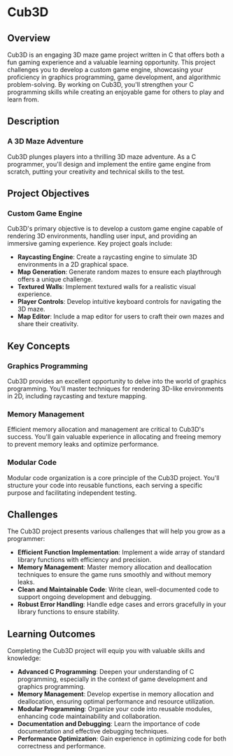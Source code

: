 # Cub3D

## Overview

Cub3D is an engaging 3D maze game project written in C that offers both a fun gaming experience and a valuable learning opportunity. This project challenges you to develop a custom game engine, showcasing your proficiency in graphics programming, game development, and algorithmic problem-solving. By working on Cub3D, you'll strengthen your C programming skills while creating an enjoyable game for others to play and learn from.

## Description

### A 3D Maze Adventure

Cub3D plunges players into a thrilling 3D maze adventure. As a C programmer, you'll design and implement the entire game engine from scratch, putting your creativity and technical skills to the test.

## Project Objectives

### Custom Game Engine

Cub3D's primary objective is to develop a custom game engine capable of rendering 3D environments, handling user input, and providing an immersive gaming experience. Key project goals include:

- **Raycasting Engine**: Create a raycasting engine to simulate 3D environments in a 2D graphical space.
- **Map Generation**: Generate random mazes to ensure each playthrough offers a unique challenge.
- **Textured Walls**: Implement textured walls for a realistic visual experience.
- **Player Controls**: Develop intuitive keyboard controls for navigating the 3D maze.
- **Map Editor**: Include a map editor for users to craft their own mazes and share their creativity.
  
## Key Concepts

### Graphics Programming

Cub3D provides an excellent opportunity to delve into the world of graphics programming. You'll master techniques for rendering 3D-like environments in 2D, including raycasting and texture mapping.

### Memory Management

Efficient memory allocation and management are critical to Cub3D's success. You'll gain valuable experience in allocating and freeing memory to prevent memory leaks and optimize performance.

### Modular Code

Modular code organization is a core principle of the Cub3D project. You'll structure your code into reusable functions, each serving a specific purpose and facilitating independent testing.

## Challenges

The Cub3D project presents various challenges that will help you grow as a programmer:

- **Efficient Function Implementation**: Implement a wide array of standard library functions with efficiency and precision.
- **Memory Management**: Master memory allocation and deallocation techniques to ensure the game runs smoothly and without memory leaks.
- **Clean and Maintainable Code**: Write clean, well-documented code to support ongoing development and debugging.
- **Robust Error Handling**: Handle edge cases and errors gracefully in your library functions to ensure stability.

## Learning Outcomes

Completing the Cub3D project will equip you with valuable skills and knowledge:

- **Advanced C Programming**: Deepen your understanding of C programming, especially in the context of game development and graphics programming.
- **Memory Management**: Develop expertise in memory allocation and deallocation, ensuring optimal performance and resource utilization.
- **Modular Programming**: Organize your code into reusable modules, enhancing code maintainability and collaboration.
- **Documentation and Debugging**: Learn the importance of code documentation and effective debugging techniques.
- **Performance Optimization**: Gain experience in optimizing code for both correctness and performance.
